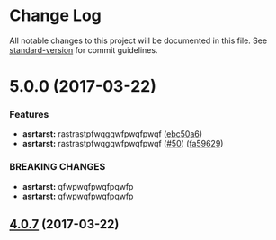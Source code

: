 # Change Log

All notable changes to this project will be documented in this file. See [standard-version](https://github.com/conventional-changelog/standard-version) for commit guidelines.

<a name="5.0.0"></a>
# 5.0.0 (2017-03-22)


### Features

* **asrtarst:** rastrastpfwqgqwfpwqfpwqf ([ebc50a6](https://github.com/joefraley/meridian-git-commits/commit/ebc50a6))
* **asrtarst:** rastrastpfwqgqwfpwqfpwqf ([#50](https://github.com/joefraley/meridian-git-commits/issues/50)) ([fa59629](https://github.com/joefraley/meridian-git-commits/commit/fa59629))


### BREAKING CHANGES

* **asrtarst:** qfwpwqfpwqfpqwfp
* **asrtarst:** qfwpwqfpwqfpqwfp



<a name="4.0.7"></a>
## [4.0.7](https://github.com/joefraley/meridian-git-commits/compare/v4.0.0...v4.0.7) (2017-03-22)
